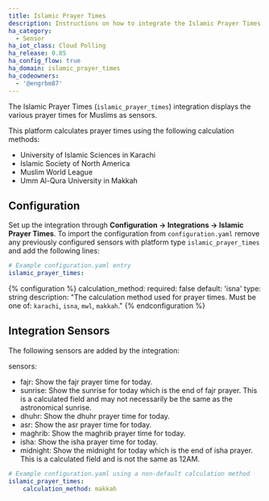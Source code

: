 ```yaml
---
title: Islamic Prayer Times
description: Instructions on how to integrate the Islamic Prayer Times integration within Home Assistant.
ha_category:
  - Sensor
ha_iot_class: Cloud Polling
ha_release: 0.85
ha_config_flow: true
ha_domain: islamic_prayer_times
ha_codeowners:
  - '@engrbm87'
---
```


The Islamic Prayer Times (`islamic_prayer_times`) integration displays the various prayer times for Muslims as sensors.

This platform calculates prayer times using the following calculation methods:

- University of Islamic Sciences in Karachi
- Islamic Society of North America
- Muslim World League
- Umm Al-Qura University in Makkah

## Configuration

Set up the integration through **Configuration -> Integrations -> Islamic Prayer Times**. To import the configuration from `configuration.yaml` remove any previously configured sensors with platform type `islamic_prayer_times` and add the following lines:

```yaml
# Example configuration.yaml entry
islamic_prayer_times:

```

{% configuration %}
calculation_method:
  required: false
  default: 'isna'
  type: string
  description: "The calculation method used for prayer times.  Must be one of: `karachi`, `isna`, `mwl`, `makkah`."
{% endconfiguration %}

## Integration Sensors

The following sensors are added by the integration:

sensors:
  - fajr: Show the fajr prayer time for today.
  - sunrise: Show the sunrise for today which is the end of fajr prayer. This is a calculated field and may not necessarily be the same as the astronomical sunrise.
  - dhuhr: Show the dhuhr prayer time for today.
  - asr: Show the asr prayer time for today.
  - maghrib: Show the maghrib prayer time for today.
  - isha: Show the isha prayer time for today.
  - midnight: Show the midnight for today which is the end of isha prayer. This is a calculated field and is not the same as 12AM.

```yaml
# Example configuration.yaml using a non-default calculation method
islamic_prayer_times:
    calculation_method: makkah

```
